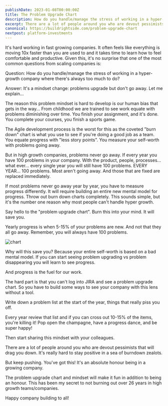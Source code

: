 ```yaml
---
publishDate: 2023-01-08T00:00:00Z
title: The Problem Upgrade Chart
description: How do you handle/manage the stress of working in a hyper-growth company where there's always too much to do?
excerpt: There are a lot of people around you who are devout pessimists that will drag you down. It's really hard to stay positive in a sea of burndown zealots.
canonical: https://buildrightside.com/problem-upgrade-chart
nextpost: platform-investments
---
```


It's hard working in fast growing companies. It often feels like everything is moving 10x faster than you are used to and it takes time to learn how to feel comfortable and productive. Given this, it's no surprise that one of the most common questions from scaling companies is:

Question: How do you handle/manage the stress of working in a hyper-growth company where there's always too much to do?

Answer: It's a mindset change: problems upgrade but don't go away. Let me explain...

The reason this problem mindset is hard to develop is our human bias that gets in the way... From childhood we are trained to see work equate with problems diminishing over time. You finish your assignment, and it's done. You complete your courses, you finish a sports game.

The Agile development process is the worst for this as the coveted "burn down" chart is what you use to see if you're doing a good job as a team. You equate progress with "less story points". You measure your self-worth with problems going away.

But in high growth companies, problems never go away. If every year you have 100 problems in your company. With the product, people, processes... what ever... every single year you will still have 100 problems. EVERY YEAR... 100 problems. Most aren't going away. And those that are fixed are replaced immediately.

If most problems never go away year by year, you have to measure progress differently. It will require building an entire new mental model for progress. Throw out burn down charts completely. This sounds simple, but it's the number one reason why most people can't handle hyper growth.

Say hello to the "problem upgrade chart". Burn this into your mind. It will save you.

Yearly progress is when 5-15% of your problems are new. And not that they all go away. Remember, you will always have 100 problems.

![chart](/images/problem-upgrade-chart/chart.png)

Why will this save you? Because your entire self-worth is based on a bad mental model. If you can start seeing problem upgrading vs problem disappearing you will learn to see progress.

And progress is the fuel for our work.

The hard part is that you can't log into JIRA and see a problem upgrade chart. So you have to build some ways to see your company with this lens without a tool.

Write down a problem list at the start of the year, things that really piss you off.

Every year review that list and if you can cross out 10-15% of the items, you're killing it! Pop open the champagne, have a progress dance, and be super happy!

Then start sharing this mindset with your colleagues.

There are a lot of people around you who are devout pessimists that will drag you down. It's really hard to stay positive in a sea of burndown zealots.

But keep pushing. You've got this! It's an absolute honour being in a growing company.

The problem upgrade chart and mindset will make it fun in addition to being an honour. This has been my secret to not burning out over 26 years in high growth teams/companies.

Happy company building to all!
